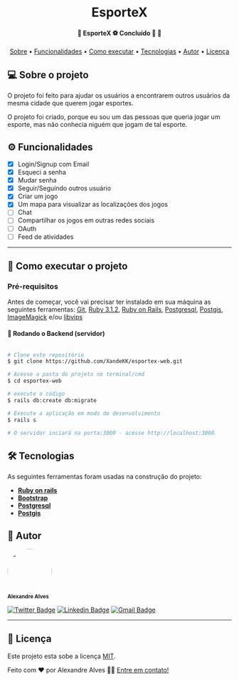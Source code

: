 <h1 align="center">
    EsporteX
</h1>

<h4 align="center"> 
    🚧  EsporteX ⚽ Concluído 🚀 🚧
</h4>

<p align="center">
 <a href="#-sobre-o-projeto">Sobre</a> •
 <a href="#-funcionalidades">Funcionalidades</a> •
 <a href="#-como-executar-o-projeto">Como executar</a> • 
 <a href="#-tecnologias">Tecnologias</a> • 
 <a href="#-autor">Autor</a> • 
 <a href="#user-content--licença">Licença</a>
</p>


## 💻 Sobre o projeto

O projeto foi feito para ajudar os usuários a encontrarem outros usuários da mesma cidade que querem jogar esportes.

O projeto foi criado, porque eu sou um das pessoas que queria jogar um esporte, mas não conhecia niguém que jogam de tal esporte.


## ⚙️ Funcionalidades

- [x] Login/Signup com Email
- [x] Esqueci a senha
- [x] Mudar senha
- [x] Seguir/Seguindo outros usuário
- [x] Criar um jogo
- [x] Um mapa para visualizar as localizações dos jogos
- [ ] Chat
- [ ] Compartilhar os jogos em outras redes sociais
- [ ] OAuth
- [ ] Feed de atividades
---

## 🚀 Como executar o projeto

### Pré-requisitos

Antes de começar, você vai precisar ter instalado em sua máquina as seguintes ferramentas:
[Git](https://git-scm.com), [Ruby 3.1.2](https://www.ruby-lang.org/en/),  [Ruby on Rails](https://rubyonrails.org/), [Postgresql](https://www.postgresql.org/), [Postgis](https://github.com/rgeo/activerecord-postgis-adapter), [ImageMagick](https://imagemagick.org/index.php) e/ou [libvips](https://github.com/libvips/libvips) 

#### 🎲 Rodando o Backend (servidor)

```bash

# Clone este repositório
$ git clone https://github.com/XandeKK/esportex-web.git

# Acesse a pasta do projeto no terminal/cmd
$ cd esportex-web

# execute o código
$ rails db:create db:migrate

# Execute a aplicação em modo de desenvolvimento
$ rails s

# O servidor inciará na porta:3000 - acesse http://localhost:3000

```

## 🛠 Tecnologias

As seguintes ferramentas foram usadas na construção do projeto:

-   **[Ruby on rails](https://rubyonrails.org/)**
-   **[Bootstrap](https://getbootstrap.com/)**
-   **[Postgresql](https://www.postgresql.org/)**
-   **[Postgis](https://postgis.net/)**



## 🦸 Autor

 <img style="border-radius: 50%;" src="https://avatars.githubusercontent.com/u/80427458?v=4" width="100px;" alt=""/>
 <br />
 <sub><b>Alexandre Alves</b></sub>
 <br />

[![Twitter Badge](https://img.shields.io/badge/-@art_xande-1ca0f1?style=flat-square&labelColor=1ca0f1&logo=twitter&logoColor=white&link=https://twitter.com/art_xande)](https://twitter.com/art_xande) [![Linkedin Badge](https://img.shields.io/badge/-Alexandre-blue?style=flat-square&logo=Linkedin&logoColor=white&link=https://www.linkedin.com/in/alexandre-dos-santos-alves-707921206/)](https://www.linkedin.com/in/alexandre-dos-santos-alves-707921206/) 
[![Gmail Badge](https://img.shields.io/badge/-alexandre.dosa@gmail.com-c14438?style=flat-square&logo=Gmail&logoColor=white&link=mailto:alexandre.dosa@gmail.com)](mailto:alexandre.dosa@gmail.com)

---

## 📝 Licença

Este projeto esta sobe a licença [MIT](./LICENSE).

Feito com ❤️ por Alexandre Alves 👋🏽 [Entre em contato!](https://www.linkedin.com/in/alexandre-dos-santos-alves-707921206/)
